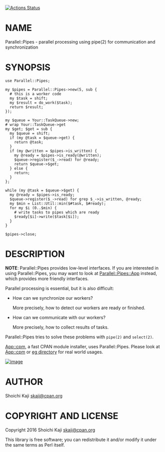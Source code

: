 [![Actions Status](https://github.com/skaji/Parallel-Pipes/workflows/test/badge.svg)](https://github.com/skaji/Parallel-Pipes/actions)

# NAME

Parallel::Pipes - parallel processing using pipe(2) for communication and synchronization

# SYNOPSIS

    use Parallel::Pipes;

    my $pipes = Parallel::Pipes->new(5, sub {
      # this is a worker code
      my $task = shift;
      my $result = do_work($task);
      return $result;
    });

    my $queue = Your::TaskQueue->new;
    # wrap Your::TaskQueue->get
    my $get; $get = sub {
      my $queue = shift;
      if (my @task = $queue->get) {
        return @task;
      }
      if (my @written = $pipes->is_written) {
        my @ready = $pipes->is_ready(@written);
        $queue->register($_->read) for @ready;
        return $queue->$get;
      } else {
        return;
      }
    };

    while (my @task = $queue->$get) {
      my @ready = $pipes->is_ready;
      $queue->register($_->read) for grep $_->is_written, @ready;
      my $min = List::Util::min($#task, $#ready);
      for my $i (0..$min) {
        # write tasks to pipes which are ready
        $ready[$i]->write($task[$i]);
      }
    }

    $pipes->close;

# DESCRIPTION

**NOTE**: Parallel::Pipes provides low-level interfaces.
If you are interested in using Parallel::Pipes,
you may want to look at [Parallel::Pipes::App](https://metacpan.org/pod/Parallel%3A%3APipes%3A%3AApp) instead,
which provides more friendly interfaces.

Parallel processing is essential, but it is also difficult:

- How can we synchronize our workers?

    More precisely, how to detect our workers are ready or finished.

- How can we communicate with our workers?

    More precisely, how to collect results of tasks.

Parallel::Pipes tries to solve these problems with `pipe(2)` and `select(2)`.

[App::cpm](https://metacpan.org/pod/App%3A%3Acpm), a fast CPAN module installer, uses Parallel::Pipes.
Please look at [App::cpm](https://github.com/skaji/cpm/blob/master/lib/App/cpm/CLI.pm)
or [eg directory](https://github.com/skaji/Parallel-Pipes/tree/main/eg) for real world usages.

<div>
    <a href="https://raw.githubusercontent.com/skaji/Parallel-Pipes/main/author/image.png"><img src="https://raw.githubusercontent.com/skaji/Parallel-Pipes/main/author/image.png" alt="image" class="img-responsive"></a>
</div>

# AUTHOR

Shoichi Kaji <skaji@cpan.org>

# COPYRIGHT AND LICENSE

Copyright 2016 Shoichi Kaji <skaji@cpan.org>

This library is free software; you can redistribute it and/or modify
it under the same terms as Perl itself.
